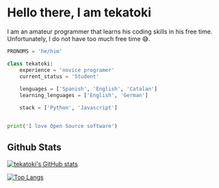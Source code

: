 # Hello there, I am tekatoki

I am an amateur programmer that learns his coding skills in his free time.    
Unfortunately, I do not have too much free time 😅.


````python
PRONOMS = 'he/him'

class tekatoki:    
    experience = 'novice programer'
    current_status = 'Student'
    
    lenguages = ['Spanish', 'English', 'Catalan']
    learning_lenguages = ['English', 'German']

    stack = ['Python', 'Javascript']


print('I love Open Source software')
```` 

<!-- 
$username = add_your_github's_username
$hide= (hide anything you want) stars, commits, prs, issues, contribs
$count_private= true|false (to count your private activity on github)
$show_icons= true|false
$theme= THEME_NAME
 -->

## Github Stats

[![tekatoki's GitHub stats](https://github-readme-stats.vercel.app/api?username=tekatoki&hide=&count_private=true&show_icons=true&theme=dracula)](https://github.com/anuraghazra/github-readme-stats)

[![Top Langs](https://github-readme-stats.vercel.app/api/top-langs/?username=tekatoki&count_private=true&layout=compact&theme=dracula)](https://github.com/anuraghazra/github-readme-stats)
